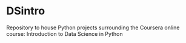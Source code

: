 # DSintro
Repository to house Python projects surrounding the Coursera online course: Introduction to Data Science in Python
